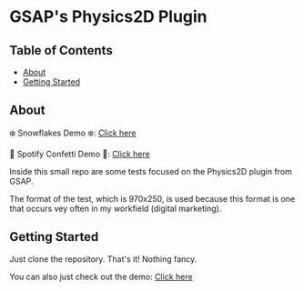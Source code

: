 # GSAP's Physics2D Plugin

## Table of Contents
+ [About](#about)
+ [Getting Started](#getting_started)

## About <a name = "about"></a>

❄️ Snowflakes Demo ❄️: [Click here](https://physics2d.netlify.com/snow)

🎉 Spotify Confetti Demo 🎉: [Click here](https://physics2d.netlify.com/confetti)

Inside this small repo are some tests focused on the Physics2D plugin from GSAP. 

The format of the test, which is 970x250, is used because this format is one that occurs vey often in my workfield (digital marketing).

## Getting Started <a name = "getting_started"></a>
Just clone the repository. That's it! Nothing fancy.

You can also just check out the demo: [Click here](https://physics2d.netlify.com/)
